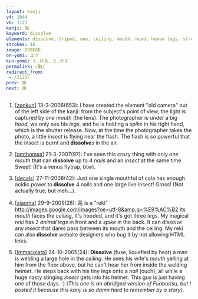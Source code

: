 ```yaml
---
layout: kanji
v4: 1044
v6: 1123
kanji: 融
keyword: dissolve
elements: dissolve, tripod, one, ceiling, mouth, hood, human legs, street, nail, spike, insect
strokes: 16
image: E89E8D
on-yomi: ユウ
kun-yomi: と.ける、と.かす
permalink: /融/
redirect_from:
 - /1123/
prev: 換
next: 施
---
```


1) [<a href="http://kanji.koohii.com/profile/zenkun">zenkun</a>] 13-3-2006(653): I have created the element &quot;old camera&quot; out of the left side of the kanji: from the subject&#039;s point of view, the light is captured by <em>one</em> <em>mouth</em> (the lens). The photographer is under a big <em>hood</em>, we only see his <em>legs</em>, and he is holding a <em>spike</em> in his right hand, which is the shutter release. Now, at the time the photographer takes the photo, a little <em>insect</em> is flying near the flash. The flash is so powerful that the insect is burnt and<strong> dissolve</strong>s in the air.

2) [<a href="http://kanji.koohii.com/profile/amthomas">amthomas</a>] 21-3-2007(97): I&#039;ve seen this crazy thing with only <em>one mouth</em> that can<strong> dissolve</strong> up to <em>4 nails</em> and an <em>insect</em> at the same time. Sweet! (It&#039;s a venus flytrap, btw).

3) [<a href="http://kanji.koohii.com/profile/decals">decals</a>] 27-11-2008(42): Just one single mouthful of cola has enough acidic power to<strong> dissolve</strong> 4 nails and one large live insect! Gross! (Not actually true, but meh...).

4) [<a href="http://kanji.koohii.com/profile/xiaoma">xiaoma</a>] 29-9-2009(28): 鬲 is a &quot;reki&quot; <a href="http://images.google.com/images?oe=utf-8&amp;q=%E9%AC%B2">http://images.google.com/images?oe=utf-8&amp;q=%E9%AC%B2</a> Its <em>mouth</em> faces the <em>ceiling</em>, it&#039;s hooded, and it&#039;s got three legs. My magical <em>reki</em> has 2 <em>animal legs</em> in front and a <em>spike</em> in the back. It can <em>dissolve</em> any <em>insect</em> that dares pass between its mouth and the ceiling. My reki can also<strong> dissolve</strong> website designers who <em>bug</em> it by not allowing HTML links.

5) [<a href="http://kanji.koohii.com/profile/Immacolata">Immacolata</a>] 24-10-2005(24): <strong>Dissolve</strong> (fuse, liquefied by heat) a man is welding a large hole in the <em>ceiling</em>. He sees his wife&#039;s <em>mouth</em> yelling at him from the floor above, but he can&#039;t hear her from inside the welding <em>helmet</em>. He steps back with his tiny <em>legs</em> onto a <em>nail</em> (ouch), all while a huge nasty stinging <em>insect</em> gets into his helmet. This guy is just having one of those days. :) <em>(This one is an abridged version of Fuaburisu, but I posted it because this kanji is so damn hard to remember by a story)</em>.

